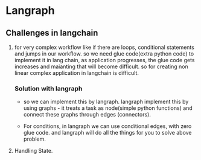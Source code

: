 # Langraph

## Challenges in langchain

1. for very complex workflow like if there are loops, conditional statements and jumps in our workflow. so we need glue code(extra python code) to implement it in lang chain, as application progresses, the glue code gets increases and maianting that will become difficult. so for creating non linear complex application in langchain is difficult. 

    ### Solution with langraph
    - so we can implement this by langraph. langraph implement this by using graphs - it treats a task as node(simple python functions) and connect these graphs through edges (connectors).

    - For conditions, in langraph we can use conditional edges, with zero glue code. and langraph will do all the things for you to solve above problem.




2. Handling State.


